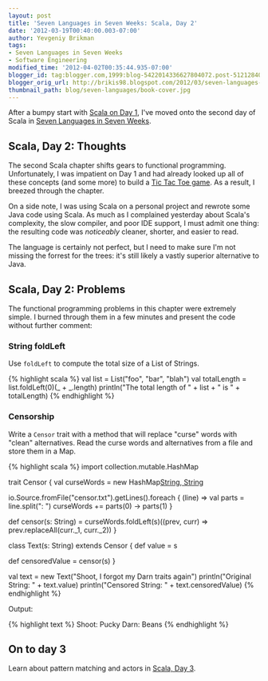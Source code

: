 ```yaml
---
layout: post
title: 'Seven Languages in Seven Weeks: Scala, Day 2'
date: '2012-03-19T00:40:00.003-07:00'
author: Yevgeniy Brikman
tags:
- Seven Languages in Seven Weeks
- Software Engineering
modified_time: '2012-04-02T00:35:44.935-07:00'
blogger_id: tag:blogger.com,1999:blog-5422014336627804072.post-5121284092427066113
blogger_orig_url: http://brikis98.blogspot.com/2012/03/seven-languages-in-seven-weeks-scala_19.html
thumbnail_path: blog/seven-languages/book-cover.jpg
---
```


After a bumpy start with [Scala on Day 
1](http://brikis98.blogspot.com/2012/03/seven-languages-in-seven-weeks-scala.html), 
I've moved onto the second day of Scala in [Seven Languages in Seven 
Weeks](http://brikis98.blogspot.com/search/label/Seven%20Languages%20in%20Seven%20Weeks). 

## Scala, Day 2: Thoughts 

The second Scala chapter shifts gears to functional programming. 
Unfortunately, I was impatient on Day 1 and had already looked up all of these 
concepts (and some more) to build a [Tic Tac Toe 
game](https://gist.github.com/2069380#file_tic_tac_toe.scala). As a result, I 
breezed through the chapter. 

On a side note, I was using Scala on a personal project and rewrote some Java 
code using Scala. As much as I complained yesterday about Scala's complexity, 
the slow compiler, and poor IDE support, I must admit one thing: the resulting 
code was *noticeably* cleaner, shorter, and easier to read. 

The language is certainly not perfect, but I need to make sure I'm not missing 
the forrest for the trees: it's still likely a vastly superior alternative to 
Java. 

## Scala, Day 2: Problems 

The functional programming problems in this chapter were extremely simple. I 
burned through them in a few minutes and present the code without further 
comment: 

### String foldLeft 

Use `foldLeft` to compute the total size of a List of Strings. 

{% highlight scala %}
val list = List("foo", "bar", "blah")
val totalLength = list.foldLeft(0)(_ + _.length)
println("The total length of " + list + " is " + totalLength)
{% endhighlight %}

### Censorship 

Write a `Censor` trait with a method that will replace "curse" words with 
"clean" alternatives. Read the curse words and alternatives from a file and 
store them in a Map. 

{% highlight scala %}
import collection.mutable.HashMap
 
trait Censor {
  val curseWords = new HashMap[String, String]()
 
  io.Source.fromFile("censor.txt").getLines().foreach { (line) =>
    val parts = line.split(": ")
    curseWords += parts(0) -> parts(1)
  }
 
  def censor(s: String) = curseWords.foldLeft(s)((prev, curr) => prev.replaceAll(curr._1, curr._2))
}
 
class Text(s: String) extends Censor {
  def value = s
 
  def censoredValue = censor(s)
}
 
val text = new Text("Shoot, I forgot my Darn traits again")
println("Original String: " + text.value)
println("Censored String: " + text.censoredValue)
{% endhighlight %}

Output:

{% highlight text %}
Shoot: Pucky
Darn: Beans
{% endhighlight %}

## On to day 3 

Learn about pattern matching and actors in [Scala, Day 
3](http://brikis98.blogspot.com/2012/04/seven-languages-in-seven-weeks-scala.html). 